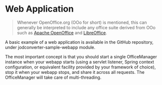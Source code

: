 # Web Application

> Whenever OpenOffice.org (OOo for short) is mentioned, this can generally be interpreted to include any office suite derived from OOo such as [Apache OpenOffice](https://www.openoffice.org) and [LibreOffice](https://www.libreoffice.org).

A basic example of a web application is available in the GitHub repository, under jodconverter-sample-webapp module.

The most important concept is that you should start a single OfficeManager instance when your webapp starts (using a servlet listener, Spring context configuration, or equivalent facility provided by your framework of choice), stop it when your webapp stops, and share it across all requests. The OfficeManager will take care of multi-threading.